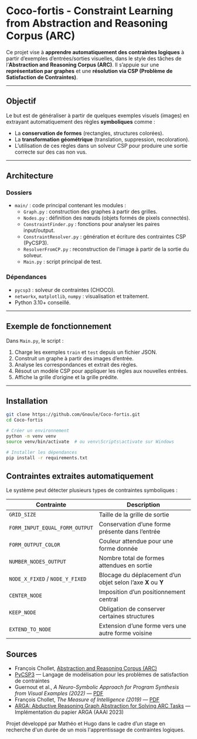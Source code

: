 # Coco-fortis - Constraint Learning from Abstraction and Reasoning Corpus (ARC)

Ce projet vise à **apprendre automatiquement des contraintes logiques** à partir d’exemples d’entrées/sorties visuelles, dans le style des tâches de l’**Abstraction and Reasoning Corpus (ARC)**. Il s’appuie sur une **représentation par graphes** et une **résolution via CSP (Problème de Satisfaction de Contraintes)**.

---

## Objectif

Le but est de généraliser à partir de quelques exemples visuels (images) en extrayant automatiquement des règles **symboliques** comme :
- La **conservation de formes** (rectangles, structures colorées).
- La **transformation géométrique** (translation, suppression, recoloration).
- L’utilisation de ces règles dans un solveur CSP pour produire une sortie correcte sur des cas non vus.

---

## Architecture

### Dossiers
- `main/` : code principal contenant les modules :
  - `Graph.py` : construction des graphes à partir des grilles.
  - `Nodes.py` : définition des nœuds (objets formés de pixels connectés).
  - `ConstraintFinder.py` : fonctions pour analyser les paires input/output.
  - `ConstraintResolver.py` : génération et écriture des contraintes CSP (PyCSP3).
  - `ResolverFromCP.py` : reconstruction de l'image à partir de la sortie du solveur.
  - `Main.py` : script principal de test.

### Dépendances
- `pycsp3` : solveur de contraintes (CHOCO).
- `networkx`, `matplotlib`, `numpy` : visualisation et traitement.
- Python 3.10+ conseillé.

---

## Exemple de fonctionnement

Dans `Main.py`, le script :
1. Charge les exemples `train` et `test` depuis un fichier JSON.
2. Construit un graphe à partir des images d’entrée.
3. Analyse les correspondances et extrait des règles.
4. Résout un modèle CSP pour appliquer les règles aux nouvelles entrées.
5. Affiche la grille d’origine et la grille prédite.

---

## Installation

```bash
git clone https://github.com/Gnoule/Coco-fortis.git
cd Coco-fortis

# Créer un environnement
python -m venv venv
source venv/bin/activate  # ou venv\Scripts\activate sur Windows

# Installer les dépendances
pip install -r requirements.txt
```

## Contraintes extraites automatiquement

Le système peut détecter plusieurs types de contraintes symboliques :

| Contrainte                       | Description                                                             |
|----------------------------------|-------------------------------------------------------------------------|
| `GRID_SIZE`                      | Taille de la grille de sortie                                           |
| `FORM_INPUT_EQUAL_FORM_OUTPUT`   | Conservation d’une forme présente dans l’entrée                         |
| `FORM_OUTPUT_COLOR`              | Couleur attendue pour une forme donnée                                  |
| `NUMBER_NODES_OUTPUT`            | Nombre total de formes attendues en sortie                              |
| `NODE_X_FIXED` / `NODE_Y_FIXED`  | Blocage du déplacement d’un objet selon l’axe **X** ou **Y**            |
| `CENTER_NODE`                    | Imposition d’un positionnement central                                  |
| `KEEP_NODE`                      | Obligation de conserver certaines structures                            |
| `EXTEND_TO_NODE`                 | Extension d’une forme vers une autre forme voisine                      |

## Sources

- François Chollet, [Abstraction and Reasoning Corpus (ARC)](https://github.com/fchollet/ARC)
- [PyCSP3](https://pycsp.org) — Langage de modélisation pour les problèmes de satisfaction de contraintes
- Guernout et al., *A Neuro-Symbolic Approach for Program Synthesis from Visual Examples (2022)* — [PDF](https://arxiv.org/pdf/2210.09880)
- François Chollet, *The Measure of Intelligence (2019)* — [PDF](https://arxiv.org/pdf/1911.01547)
- [ARGA: Abductive Reasoning Graph Abstraction for Solving ARC Tasks](https://github.com/khalil-research/ARGA-AAAI23) — Implémentation du papier ARGA (AAAI 2023)

Projet développé par Mathéo et Hugo dans le cadre d’un stage en recherche d'un durée de un mois l'apprentissage de contraintes logiques.
